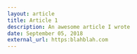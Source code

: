 ```yaml
---
layout: article
title: Article 1
description: An awesome article I wrote
date: September 05, 2018
external_url: https:blahblah.com
---
```

